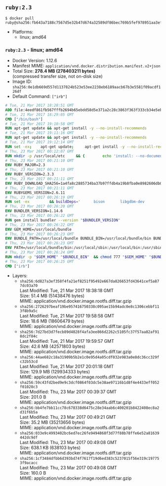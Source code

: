 ## `ruby:2.3`

```console
$ docker pull ruby@sha256:fb643a7188c7567d5e32b47d674a32589df86bec769b5fef978951aa3efe994d
```

-	Platforms:
	-	linux; amd64

### `ruby:2.3` - linux; amd64

-	Docker Version: 1.12.6
-	Manifest MIME: `application/vnd.docker.distribution.manifest.v2+json`
-	Total Size: **278.4 MB (278403211 bytes)**  
	(compressed transfer size, not on-disk size)
-	Image ID: `sha256:0e1db669d557d1137824b523e53ee2238eb6189aacb67b3e5581f09acdf126df`
-	Default Command: `["irb"]`

```dockerfile
# Tue, 21 Mar 2017 18:28:51 GMT
ADD file:4eedf861fb567fffb2694b65ebdd58d5e371a2c28c3863f363f333cb34e5eb7b in / 
# Tue, 21 Mar 2017 18:29:05 GMT
CMD ["/bin/bash"]
# Tue, 21 Mar 2017 19:10:58 GMT
RUN apt-get update && apt-get install -y --no-install-recommends 		ca-certificates 		curl 		wget 	&& rm -rf /var/lib/apt/lists/*
# Tue, 21 Mar 2017 19:11:16 GMT
RUN apt-get update && apt-get install -y --no-install-recommends 		bzr 		git 		mercurial 		openssh-client 		subversion 				procps 	&& rm -rf /var/lib/apt/lists/*
# Tue, 21 Mar 2017 19:12:14 GMT
RUN set -ex; 	apt-get update; 	apt-get install -y --no-install-recommends 		autoconf 		automake 		bzip2 		file 		g++ 		gcc 		imagemagick 		libbz2-dev 		libc6-dev 		libcurl4-openssl-dev 		libdb-dev 		libevent-dev 		libffi-dev 		libgdbm-dev 		libgeoip-dev 		libglib2.0-dev 		libjpeg-dev 		libkrb5-dev 		liblzma-dev 		libmagickcore-dev 		libmagickwand-dev 		libncurses-dev 		libpng-dev 		libpq-dev 		libreadline-dev 		libsqlite3-dev 		libssl-dev 		libtool 		libwebp-dev 		libxml2-dev 		libxslt-dev 		libyaml-dev 		make 		patch 		xz-utils 		zlib1g-dev 				$( 			if apt-cache show 'default-libmysqlclient-dev' 2>/dev/null | grep -q '^Version:'; then 				echo 'default-libmysqlclient-dev'; 			else 				echo 'libmysqlclient-dev'; 			fi 		) 	; 	rm -rf /var/lib/apt/lists/*
# Thu, 23 Mar 2017 00:12:07 GMT
RUN mkdir -p /usr/local/etc 	&& { 		echo 'install: --no-document'; 		echo 'update: --no-document'; 	} >> /usr/local/etc/gemrc
# Thu, 23 Mar 2017 00:21:10 GMT
ENV RUBY_MAJOR=2.3
# Thu, 23 Mar 2017 00:21:10 GMT
ENV RUBY_VERSION=2.3.3
# Thu, 23 Mar 2017 00:21:11 GMT
ENV RUBY_DOWNLOAD_SHA256=1a4fa8c2885734ba37b97ffdb4a19b8fba0e8982606db02d936e65bac07419dc
# Thu, 23 Mar 2017 00:21:11 GMT
ENV RUBYGEMS_VERSION=2.6.11
# Thu, 23 Mar 2017 00:26:19 GMT
RUN set -ex 		&& buildDeps=' 		bison 		libgdbm-dev 		ruby 	' 	&& apt-get update 	&& apt-get install -y --no-install-recommends $buildDeps 	&& rm -rf /var/lib/apt/lists/* 		&& wget -O ruby.tar.xz "https://cache.ruby-lang.org/pub/ruby/${RUBY_MAJOR%-rc}/ruby-$RUBY_VERSION.tar.xz" 	&& echo "$RUBY_DOWNLOAD_SHA256 *ruby.tar.xz" | sha256sum -c - 		&& mkdir -p /usr/src/ruby 	&& tar -xJf ruby.tar.xz -C /usr/src/ruby --strip-components=1 	&& rm ruby.tar.xz 		&& cd /usr/src/ruby 		&& { 		echo '#define ENABLE_PATH_CHECK 0'; 		echo; 		cat file.c; 	} > file.c.new 	&& mv file.c.new file.c 		&& autoconf 	&& ./configure --disable-install-doc --enable-shared 	&& make -j"$(nproc)" 	&& make install 		&& apt-get purge -y --auto-remove $buildDeps 	&& cd / 	&& rm -r /usr/src/ruby 		&& gem update --system "$RUBYGEMS_VERSION"
# Thu, 23 Mar 2017 00:26:20 GMT
ENV BUNDLER_VERSION=1.14.6
# Thu, 23 Mar 2017 00:26:22 GMT
RUN gem install bundler --version "$BUNDLER_VERSION"
# Thu, 23 Mar 2017 00:26:22 GMT
ENV GEM_HOME=/usr/local/bundle
# Thu, 23 Mar 2017 00:26:23 GMT
ENV BUNDLE_PATH=/usr/local/bundle BUNDLE_BIN=/usr/local/bundle/bin BUNDLE_SILENCE_ROOT_WARNING=1 BUNDLE_APP_CONFIG=/usr/local/bundle
# Thu, 23 Mar 2017 00:26:23 GMT
ENV PATH=/usr/local/bundle/bin:/usr/local/sbin:/usr/local/bin:/usr/sbin:/usr/bin:/sbin:/bin
# Thu, 23 Mar 2017 00:26:24 GMT
RUN mkdir -p "$GEM_HOME" "$BUNDLE_BIN" 	&& chmod 777 "$GEM_HOME" "$BUNDLE_BIN"
# Thu, 23 Mar 2017 00:26:25 GMT
CMD ["irb"]
```

-	Layers:
	-	`sha256:6d827a3ef358f4fa21ef8251f95492e667da826653fd43641cef5a877dc03a70`  
		Last Modified: Tue, 21 Mar 2017 18:38:18 GMT  
		Size: 51.4 MB (51438476 bytes)  
		MIME: application/vnd.docker.image.rootfs.diff.tar.gzip
	-	`sha256:2726297beaf19be957416750338c095ae15b94adc0e8c1306cebbf113f8b9a5c`  
		Last Modified: Tue, 21 Mar 2017 19:58:58 GMT  
		Size: 18.6 MB (18606479 bytes)  
		MIME: application/vnd.docker.image.rootfs.diff.tar.gzip
	-	`sha256:7d27bd3d7fecb89d4028f4afa3ee866d2262c5105fc37f57aa82af918dc2f84c`  
		Last Modified: Tue, 21 Mar 2017 19:59:57 GMT  
		Size: 42.6 MB (42571803 bytes)  
		MIME: application/vnd.docker.image.rootfs.diff.tar.gzip
	-	`sha256:44ae682c18a31909b5b2e1c0e95d4a05cdf032e983a0e8dc36cc329fc32b53cd`  
		Last Modified: Tue, 21 Mar 2017 20:01:18 GMT  
		Size: 129.9 MB (129934333 bytes)  
		MIME: application/vnd.docker.image.rootfs.diff.tar.gzip
	-	`sha256:59c43fd2bed9e9c3dcf0864f03dc5e38ae97116b1d8f4e4433eff052f01028c3`  
		Last Modified: Thu, 23 Mar 2017 00:39:37 GMT  
		Size: 201.0 B  
		MIME: application/vnd.docker.image.rootfs.diff.tar.gzip
	-	`sha256:bb4fe7bb11cc78c678338d6475c28e34aab6c400201b8422408ec8a2d31f6b5a`  
		Last Modified: Thu, 23 Mar 2017 00:49:21 GMT  
		Size: 35.2 MB (35213656 bytes)  
		MIME: application/vnd.docker.image.rootfs.diff.tar.gzip
	-	`sha256:033e9c4993402bc6ed7ec26fe9494868f3d77f88b78ffe6e52a81639442dc9df`  
		Last Modified: Thu, 23 Mar 2017 00:49:08 GMT  
		Size: 638.1 KB (638103 bytes)  
		MIME: application/vnd.docker.image.rootfs.diff.tar.gzip
	-	`sha256:1cf3484dfbb6d393bd74f7617f19d6ed383c5237015f56e319c197753f9acacc`  
		Last Modified: Thu, 23 Mar 2017 00:49:08 GMT  
		Size: 160.0 B  
		MIME: application/vnd.docker.image.rootfs.diff.tar.gzip
